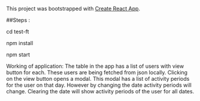 This project was bootstrapped with [Create React App](https://github.com/facebook/create-react-app).

##Steps :

cd test-ft

npm install

npm start


Working of application:
The table in the app has a list of users with view button for each.
These users are being fetched from json locally.
Clicking on the view button opens a modal.
This modal has a list of activity periods for the user on that day.
However by changing the date activity periods will change.
Clearing the date will show activity periods of the user for all dates.
